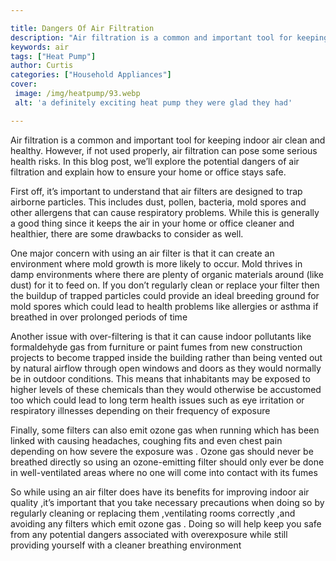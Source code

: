 ```yaml
---

title: Dangers Of Air Filtration
description: "Air filtration is a common and important tool for keeping indoor air clean and healthy. However, if not used properly, air filtrat...see more detail"
keywords: air
tags: ["Heat Pump"]
author: Curtis
categories: ["Household Appliances"]
cover: 
 image: /img/heatpump/93.webp
 alt: 'a definitely exciting heat pump they were glad they had'

---
```


Air filtration is a common and important tool for keeping indoor air clean and healthy. However, if not used properly, air filtration can pose some serious health risks. In this blog post, we’ll explore the potential dangers of air filtration and explain how to ensure your home or office stays safe.

First off, it’s important to understand that air filters are designed to trap airborne particles. This includes dust, pollen, bacteria, mold spores and other allergens that can cause respiratory problems. While this is generally a good thing since it keeps the air in your home or office cleaner and healthier, there are some drawbacks to consider as well.

One major concern with using an air filter is that it can create an environment where mold growth is more likely to occur. Mold thrives in damp environments where there are plenty of organic materials around (like dust) for it to feed on. If you don’t regularly clean or replace your filter then the buildup of trapped particles could provide an ideal breeding ground for mold spores which could lead to health problems like allergies or asthma if breathed in over prolonged periods of time 
 
Another issue with over-filtering is that it can cause indoor pollutants like formaldehyde gas from furniture or paint fumes from new construction projects to become trapped inside the building rather than being vented out by natural airflow through open windows and doors as they would normally be in outdoor conditions. This means that inhabitants may be exposed to higher levels of these chemicals than they would otherwise be accustomed too which could lead to long term health issues such as eye irritation or respiratory illnesses depending on their frequency of exposure 
 
Finally, some filters can also emit ozone gas when running which has been linked with causing headaches, coughing fits and even chest pain depending on how severe the exposure was . Ozone gas should never be breathed directly so using an ozone-emitting filter should only ever be done in well-ventilated areas where no one will come into contact with its fumes 


So while using an air filter does have its benefits for improving indoor air quality ,it’s important that you take necessary precautions when doing so by regularly cleaning or replacing them ,ventilating rooms correctly ,and avoiding any filters which emit ozone gas . Doing so will help keep you safe from any potential dangers associated with overexposure while still providing yourself with a cleaner breathing environment
